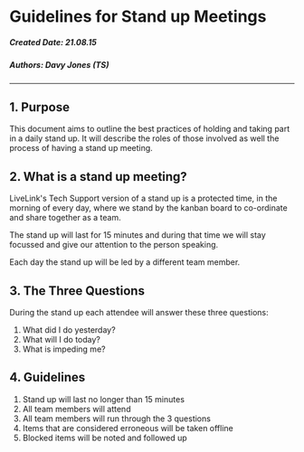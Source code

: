 # Guidelines for Stand up Meetings

##### Created Date: 21.08.15
##### Authors: Davy Jones (TS)

--------

## 1. Purpose

This document aims to outline the best practices of holding and taking part in a daily stand up. It will describe the roles of those involved as well the process of having a stand up meeting.

## 2. What is a stand up meeting?

LiveLink's Tech Support version of a stand up is a protected time, in the morning of every day, where we stand by the kanban board to co-ordinate and share together as a team.

The stand up will last for 15 minutes and during that time we will stay focussed and give our attention to the person speaking.

Each day the stand up will be led by a different team member.



## 3. The Three Questions

During the stand up each attendee will answer these three questions:

1. What did I do yesterday?
2. What will I do today?
3. What is impeding me?

## 4. Guidelines

1. Stand up will last no longer than 15 minutes
2. All team members will attend
3. All team members will run through the 3 questions
4. Items that are considered erroneous will be taken offline
5. Blocked items will be noted and followed up
